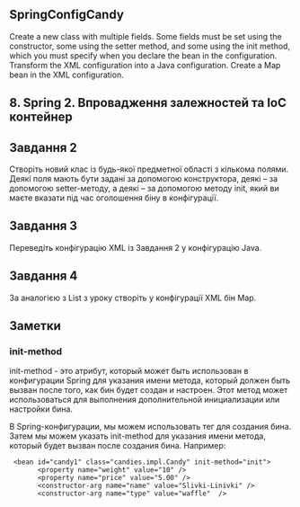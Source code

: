## SpringConfigCandy
Create a new class with multiple fields. Some fields must be set using the constructor, some using the setter method, and some using the init method, which you must specify when you declare the bean in the configuration. Transform the XML configuration into a Java configuration. Create a Map bean in the XML configuration.
## 8. Spring 2. Впровадження залежностей та IoC контейнер
## Завдання 2

Створіть новий клас із будь-якої предметної області з кількома полями. Деякі поля мають бути задані за допомогою конструктора, деякі – за допомогою setter-методу, а деякі – за допомогою методу init, який ви маєте вказати під час оголошення біну в конфігурації.

## Завдання 3

Переведіть конфігурацію XML із Завдання 2 у конфігурацію Java.

## Завдання 4

За аналогією з List з уроку створіть у конфігурації XML бін Map.

## Заметки

### init-method

init-method - это атрибут, который может быть использован в конфигурации Spring для указания имени метода, который должен быть вызван после того, как бин будет создан и настроен. Этот метод может использоваться для выполнения дополнительной инициализации или настройки бина.

В Spring-конфигурации, мы можем использовать тег <bean> для создания бина. Затем мы можем указать init-method для указания имени метода, который будет вызван после создания бина. Например:
  
 ```
  <bean id="candy1" class="candies.impl.Candy" init-method="init">
        <property name="weight" value="10" />
        <property name="price" value="5.00" />
        <constructor-arg name="name" value="Slivki-Linivki" />
        <constructor-arg name="type" value="waffle"  />
 ```
    
    
